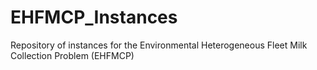 # EHFMCP_Instances
Repository of instances for the Environmental Heterogeneous Fleet Milk Collection Problem (EHFMCP)
